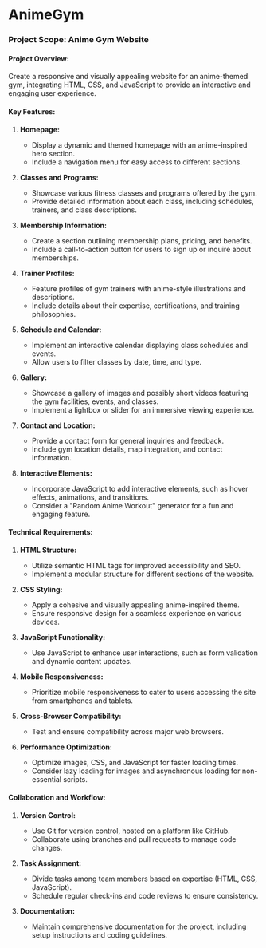 # AnimeGym

### Project Scope: Anime Gym Website

#### Project Overview:
Create a responsive and visually appealing website for an anime-themed gym, integrating HTML, CSS, and JavaScript to provide an interactive and engaging user experience.

#### Key Features:

1. **Homepage:**
   - Display a dynamic and themed homepage with an anime-inspired hero section.
   - Include a navigation menu for easy access to different sections.

2. **Classes and Programs:**
   - Showcase various fitness classes and programs offered by the gym.
   - Provide detailed information about each class, including schedules, trainers, and class descriptions.

3. **Membership Information:**
   - Create a section outlining membership plans, pricing, and benefits.
   - Include a call-to-action button for users to sign up or inquire about memberships.

4. **Trainer Profiles:**
   - Feature profiles of gym trainers with anime-style illustrations and descriptions.
   - Include details about their expertise, certifications, and training philosophies.

5. **Schedule and Calendar:**
   - Implement an interactive calendar displaying class schedules and events.
   - Allow users to filter classes by date, time, and type.

6. **Gallery:**
   - Showcase a gallery of images and possibly short videos featuring the gym facilities, events, and classes.
   - Implement a lightbox or slider for an immersive viewing experience.

7. **Contact and Location:**
   - Provide a contact form for general inquiries and feedback.
   - Include gym location details, map integration, and contact information.

8. **Interactive Elements:**
   - Incorporate JavaScript to add interactive elements, such as hover effects, animations, and transitions.
   - Consider a "Random Anime Workout" generator for a fun and engaging feature.

#### Technical Requirements:

1. **HTML Structure:**
   - Utilize semantic HTML tags for improved accessibility and SEO.
   - Implement a modular structure for different sections of the website.

2. **CSS Styling:**
   - Apply a cohesive and visually appealing anime-inspired theme.
   - Ensure responsive design for a seamless experience on various devices.

3. **JavaScript Functionality:**
   - Use JavaScript to enhance user interactions, such as form validation and dynamic content updates.

4. **Mobile Responsiveness:**
   - Prioritize mobile responsiveness to cater to users accessing the site from smartphones and tablets.

5. **Cross-Browser Compatibility:**
   - Test and ensure compatibility across major web browsers.

6. **Performance Optimization:**
   - Optimize images, CSS, and JavaScript for faster loading times.
   - Consider lazy loading for images and asynchronous loading for non-essential scripts.

#### Collaboration and Workflow:

1. **Version Control:**
   - Use Git for version control, hosted on a platform like GitHub.
   - Collaborate using branches and pull requests to manage code changes.

2. **Task Assignment:**
   - Divide tasks among team members based on expertise (HTML, CSS, JavaScript).
   - Schedule regular check-ins and code reviews to ensure consistency.

3. **Documentation:**
   - Maintain comprehensive documentation for the project, including setup instructions and coding guidelines.
